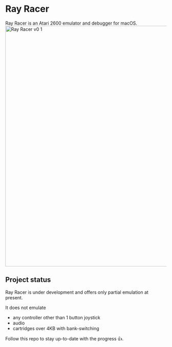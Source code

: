 # Ray Racer
Ray Racer is an Atari 2600 emulator and debugger for macOS.
<img width="751" alt="Ray Racer v0 1" src="https://github.com/user-attachments/assets/9ef52110-c814-4ca8-a4a3-ef0f75037155">

## Project status
Ray Racer is under development and offers only partial emulation at present.

It does not emulate

* any controller other than 1 button joystick
* audio
* cartridges over 4KB with bank-switching

Follow this repo to stay up-to-date with the progress 👍.
